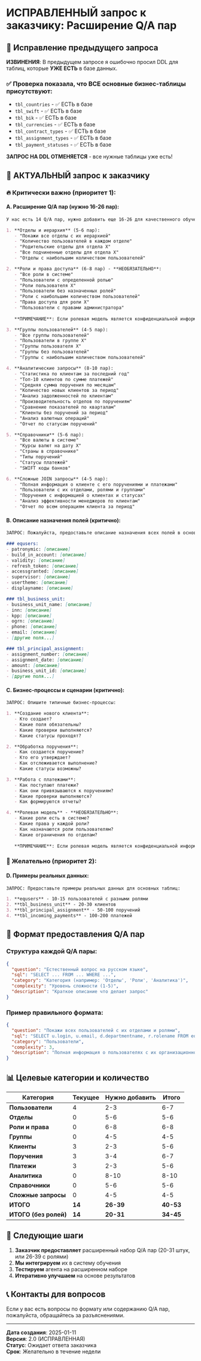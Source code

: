 # ИСПРАВЛЕННЫЙ запрос к заказчику: Расширение Q/A пар

## 🔄 Исправление предыдущего запроса

**ИЗВИНЕНИЯ**: В предыдущем запросе я ошибочно просил DDL для таблиц, которые **УЖЕ ЕСТЬ** в базе данных.

### ✅ Проверка показала, что ВСЕ основные бизнес-таблицы присутствуют:

- `tbl_countries` - ✅ ЕСТЬ в базе
- `tbl_swift` - ✅ ЕСТЬ в базе  
- `tbl_bik` - ✅ ЕСТЬ в базе
- `tbl_currencies` - ✅ ЕСТЬ в базе
- `tbl_contract_types` - ✅ ЕСТЬ в базе
- `tbl_assignment_types` - ✅ ЕСТЬ в базе
- `tbl_payment_statuses` - ✅ ЕСТЬ в базе

**ЗАПРОС НА DDL ОТМЕНЯЕТСЯ** - все нужные таблицы уже есть!

## 🎯 АКТУАЛЬНЫЙ запрос к заказчику

### 🔥 Критически важно (приоритет 1):

#### A. **Расширение Q/A пар** (нужно 16-26 пар):
```markdown
У нас есть 14 Q/A пар, нужно добавить еще 16-26 для качественного обучения:

1. **Отделы и иерархия** (5-6 пар):
   - "Покажи все отделы с их иерархией"
   - "Количество пользователей в каждом отделе"
   - "Родительские отделы для отдела X"
   - "Все подчиненные отделы для отдела X"
   - "Отделы с наибольшим количеством пользователей"

2. **Роли и права доступа** (6-8 пар) - **НЕОБЯЗАТЕЛЬНО**:
   - "Все роли в системе"
   - "Пользователи с определенной ролью"
   - "Роли пользователя X"
   - "Пользователи без назначенных ролей"
   - "Роли с наибольшим количеством пользователей"
   - "Права доступа для роли X"
   - "Пользователи с правами администратора"
   
   **ПРИМЕЧАНИЕ**: Если ролевая модель является конфиденциальной информацией, можно пропустить эту категорию.

3. **Группы пользователей** (4-5 пар):
   - "Все группы пользователей"
   - "Пользователи в группе X"
   - "Группы пользователя X"
   - "Группы без пользователей"
   - "Группы с наибольшим количеством пользователей"

4. **Аналитические запросы** (8-10 пар):
   - "Статистика по клиентам за последний год"
   - "Топ-10 клиентов по сумме платежей"
   - "Средняя сумма поручения по месяцам"
   - "Количество новых клиентов за период"
   - "Анализ задолженностей по клиентам"
   - "Производительность отделов по поручениям"
   - "Сравнение показателей по кварталам"
   - "Клиенты без поручений за период"
   - "Анализ валютных операций"
   - "Отчет по статусам поручений"

5. **Справочники** (5-6 пар):
   - "Все валюты в системе"
   - "Курсы валют на дату X"
   - "Страны в справочнике"
   - "Типы поручений"
   - "Статусы платежей"
   - "SWIFT коды банков"

6. **Сложные JOIN запросы** (4-5 пар):
   - "Полная информация о клиенте с его поручениями и платежами"
   - "Пользователи с их отделами, ролями и группами"
   - "Поручения с информацией о клиентах и статусах"
   - "Анализ эффективности менеджеров по клиентам"
   - "Отчет по всем операциям клиента за период"
```

#### B. **Описание назначения полей** (критично):
```markdown
ЗАПРОС: Пожалуйста, предоставьте описание назначения всех полей в основных таблицах:

### equsers:
- patronymic: [описание]
- build_in_account: [описание] 
- validity: [описание]
- refresh_token: [описание]
- accessgranted: [описание]
- supervisor: [описание]
- usertheme: [описание]
- displayname: [описание]

### tbl_business_unit:
- business_unit_name: [описание]
- inn: [описание]
- kpp: [описание]
- ogrn: [описание]
- phone: [описание]
- email: [описание]
- [другие поля...]

### tbl_principal_assignment:
- assignment_number: [описание]
- assignment_date: [описание]
- amount: [описание]
- business_unit_id: [описание]
- [другие поля...]
```

#### C. **Бизнес-процессы и сценарии** (критично):
```markdown
ЗАПРОС: Опишите типичные бизнес-процессы:

1. **Создание нового клиента**:
   - Кто создает?
   - Какие поля обязательны?
   - Какие проверки выполняются?
   - Какие статусы проходят?

2. **Обработка поручения**:
   - Как создается поручение?
   - Кто его утверждает?
   - Как отслеживается выполнение?
   - Какие статусы возможны?

3. **Работа с платежами**:
   - Как поступают платежи?
   - Как они привязываются к поручениям?
   - Какие проверки выполняются?
   - Как формируются отчеты?

4. **Ролевая модель** - **НЕОБЯЗАТЕЛЬНО**:
   - Какие роли есть в системе?
   - Какие права у каждой роли?
   - Как назначаются роли пользователям?
   - Какие ограничения по отделам?
   
   **ПРИМЕЧАНИЕ**: Если ролевая модель является конфиденциальной информацией, можно пропустить этот раздел.
```

### 🎯 Желательно (приоритет 2):

#### D. **Примеры реальных данных**:
```markdown
ЗАПРОС: Предоставьте примеры реальных данных для основных таблиц:

1. **equsers** - 10-15 пользователей с разными ролями
2. **tbl_business_unit** - 20-30 клиентов
3. **tbl_principal_assignment** - 50-100 поручений
4. **tbl_incoming_payments** - 100-200 платежей
```

## 📝 Формат предоставления Q/A пар

### Структура каждой Q/A пары:
```json
{
  "question": "Естественный вопрос на русском языке",
  "sql": "SELECT ... FROM ... WHERE ...",
  "category": "Категория (например: 'Отделы', 'Роли', 'Аналитика')",
  "complexity": "Уровень сложности (1-5)",
  "description": "Краткое описание что делает запрос"
}
```

### Пример правильного формата:
```json
{
  "question": "Покажи всех пользователей с их отделами и ролями",
  "sql": "SELECT u.login, u.email, d.departmentname, r.rolename FROM equsers u LEFT JOIN eq_departments d ON u.department = d.id LEFT JOIN user_roles ur ON u.id = ur.user_id LEFT JOIN eqroles r ON ur.role_id = r.id WHERE u.deleted = false",
  "category": "Пользователи",
  "complexity": 3,
  "description": "Полная информация о пользователях с их организационной принадлежностью"
}
```

## 📊 Целевые категории и количество

| Категория | Текущее | Нужно добавить | Итого |
|-----------|---------|----------------|-------|
| **Пользователи** | 4 | 2-3 | 6-7 |
| **Отделы** | 0 | 5-6 | 5-6 |
| **Роли и права** | 0 | 6-8 | 6-8 | **НЕОБЯЗАТЕЛЬНО** |
| **Группы** | 0 | 4-5 | 4-5 |
| **Клиенты** | 3 | 2-3 | 5-6 |
| **Поручения** | 3 | 3-4 | 6-7 |
| **Платежи** | 3 | 2-3 | 5-6 |
| **Аналитика** | 0 | 8-10 | 8-10 |
| **Справочники** | 0 | 5-6 | 5-6 |
| **Сложные запросы** | 0 | 4-5 | 4-5 |
| **ИТОГО** | **14** | **26-39** | **40-53** |
| **ИТОГО (без ролей)** | **14** | **20-31** | **34-45** |

## 🚀 Следующие шаги

1. **Заказчик предоставляет** расширенный набор Q/A пар (20-31 штук, или 26-39 с ролями)
2. **Мы интегрируем** их в систему обучения
3. **Тестируем** агента на расширенном наборе
4. **Итеративно улучшаем** на основе результатов

## 📞 Контакты для вопросов

Если у вас есть вопросы по формату или содержанию Q/A пар, пожалуйста, обращайтесь за разъяснениями.

---

**Дата создания**: 2025-01-11  
**Версия**: 2.0 (ИСПРАВЛЕННАЯ)  
**Статус**: Ожидает ответа заказчика  
**Срок**: Желательно в течение недели
